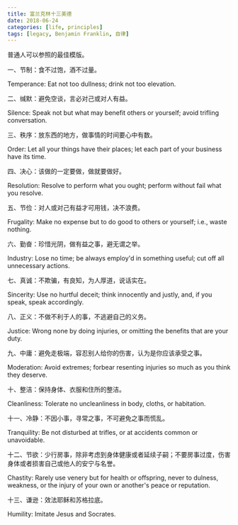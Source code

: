 ```yaml
---
title: 富兰克林十三美德
date: 2018-06-24
categories: [life, principles]
tags: [legacy, Benjamin Franklin, 自律]
---
```


普通人可以参照的最佳模版。

一、节制：食不过饱，酒不过量。

Temperance: Eat not too dullness; drink not too elevation.

二、缄默：避免空谈，言必对己或对人有益。

Silence: Speak not but what may benefit others or yourself; avoid trifling conversation.

三、秩序：放东西的地方，做事情的时间要心中有数。

Order: Let all your things have their places; let each part of your business have its time.

四、决心：该做的一定要做，做就要做好。

Resolution: Resolve to perform what you ought; perform without fail what you resolve.

五、节俭：对人或对己有益才可用钱，决不浪费。

Frugality: Make no expense but to do good to others or yourself; i.e., waste nothing.

六、勤奋：珍惜光阴，做有益之事，避无谓之举。

Industry: Lose no time; be always employ'd in something useful; cut off all unnecessary actions.

七、真诚：不欺骗，有良知，为人厚道，说话实在。

Sincerity: Use no hurtful deceit; think innocently and justly, and, if you speak, speak accordingly.

八、正义：不做不利于人的事，不逃避自己的义务。

Justice: Wrong none by doing injuries, or omitting the benefits that are your duty.

九、中庸：避免走极端，容忍别人给你的伤害，认为是你应该承受之事。

Moderation: Avoid extremes; forbear resenting injuries so much as you think they deserve.

十、整洁：保持身体、衣服和住所的整洁。

Cleanliness: Tolerate no uncleanliness in body, cloths, or habitation.

十一、冷静：不因小事，寻常之事，不可避免之事而慌乱。

Tranquility: Be not disturbed at trifles, or at accidents common or unavoidable.

十二、节欲：少行房事，除非考虑到身体健康或者延续子嗣；不要房事过度，伤害身体或者损害自己或他人的安宁与名誉。

Chastity: Rarely use venery but for health or offspring, never to dulness, weakness, or the injury of your own or another's peace or reputation.

十三、谦逊：效法耶稣和苏格拉底。

Humility: Imitate Jesus and Socrates.
